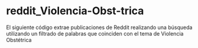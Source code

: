 # reddit_Violencia-Obst-trica
El siguiente código extrae publicaciones de Reddit realizando una búsqueda utilizando un filtrado de palabras que coinciden con el tema de Violencia Obstétrica

